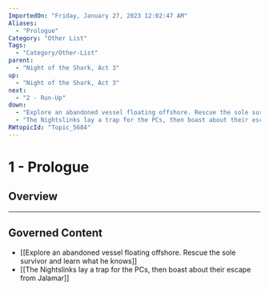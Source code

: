 ```yaml
---
ImportedOn: "Friday, January 27, 2023 12:02:47 AM"
Aliases:
  - "Prologue"
Category: "Other List"
Tags:
  - "Category/Other-List"
parent:
  - "Night of the Shark, Act 3"
up:
  - "Night of the Shark, Act 3"
next:
  - "2 - Run-Up"
down:
  - "Explore an abandoned vessel floating offshore. Rescue the sole survivor and learn what he knows"
  - "The Nightslinks lay a trap for the PCs, then boast about their escape from Jalamar"
RWtopicId: "Topic_5684"
---
```

# 1 - Prologue
## Overview
---
## Governed Content
- [[Explore an abandoned vessel floating offshore. Rescue the sole survivor and learn what he knows]]
- [[The Nightslinks lay a trap for the PCs, then boast about their escape from Jalamar]]

